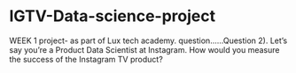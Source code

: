 # IGTV-Data-science-project
WEEK 1 project- as part of Lux tech academy.
question......Question 2). Let’s say you’re a Product Data Scientist at Instagram. How would you measure the success of the Instagram TV product?
